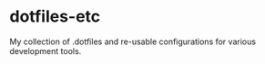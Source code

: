 # dotfiles-etc
My collection of .dotfiles and re-usable configurations for various development tools.

